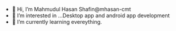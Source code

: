 - 👋 Hi, I’m Mahmudul Hasan Shafin@mhasan-cmt
- 👀 I’m interested in ...Desktop app and android app development
- 🌱 I’m currently learning evereything.
<!---
mhasan-cmt/mhasan-cmt is a ✨ special ✨ repository because its `README.md` (this file) appears on your GitHub profile.
You can click the Preview link to take a look at your changes.
--->
